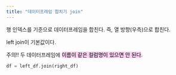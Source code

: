 ```yaml
---
title: "데이터프레임 합치기 join"
---
```


행 인덱스를 기준으로 데이터프레임을 합친다. 즉, 열 방향(우측)으로 합친다.

left join이 기본값이다.

주의!! 두 데이터프레임에 <mark style="background: #FFB8EBA6;">이름이 같은 컬럼명이 있으면 안 된다</mark>. 

```python
df = left_df.join(right_df)
```
